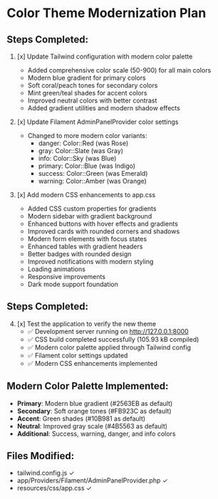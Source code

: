 # Color Theme Modernization Plan

## Steps Completed:

1. [x] Update Tailwind configuration with modern color palette
   - Added comprehensive color scale (50-900) for all main colors
   - Modern blue gradient for primary colors
   - Soft coral/peach tones for secondary colors
   - Mint green/teal shades for accent colors
   - Improved neutral colors with better contrast
   - Added gradient utilities and modern shadow effects

2. [x] Update Filament AdminPanelProvider color settings
   - Changed to more modern color variants:
     - danger: Color::Red (was Rose)
     - gray: Color::Slate (was Gray)
     - info: Color::Sky (was Blue)
     - primary: Color::Blue (was Indigo)
     - success: Color::Green (was Emerald)
     - warning: Color::Amber (was Orange)

3. [x] Add modern CSS enhancements to app.css
   - Added CSS custom properties for gradients
   - Modern sidebar with gradient background
   - Enhanced buttons with hover effects and gradients
   - Improved cards with rounded corners and shadows
   - Modern form elements with focus states
   - Enhanced tables with gradient headers
   - Better badges with rounded design
   - Improved notifications with modern styling
   - Loading animations
   - Responsive improvements
   - Dark mode support foundation

## Steps Completed:

4. [x] Test the application to verify the new theme
   - ✅ Development server running on http://127.0.0.1:8000
   - ✅ CSS build completed successfully (105.93 kB compiled)
   - ✅ Modern color palette applied through Tailwind config
   - ✅ Filament color settings updated
   - ✅ Modern CSS enhancements implemented

## Modern Color Palette Implemented:
- **Primary**: Modern blue gradient (#2563EB as default)
- **Secondary**: Soft orange tones (#FB923C as default)
- **Accent**: Green shades (#10B981 as default)
- **Neutral**: Improved gray scale (#4B5563 as default)
- **Additional**: Success, warning, danger, and info colors

## Files Modified:
- tailwind.config.js ✓
- app/Providers/Filament/AdminPanelProvider.php ✓
- resources/css/app.css ✓

